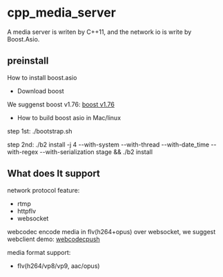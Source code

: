 # cpp_media_server

A media server is writen by C++11, and the network io is write by Boost.Asio.

## preinstall
How to install boost.asio
* Download boost

We suggenst boost v1.76: [boost v1.76](https://boostorg.jfrog.io/ui/native/main/release/1.76.0/source/)
* How to build boost asio in Mac/linux

step 1st: ./bootstrap.sh

step 2nd: ./b2 install -j 4 --with-system --with-thread --with-date_time --with-regex --with-serialization stage && ./b2 install

## What does It support
network protocol feature:
* rtmp
* httpflv
* websocket

webcodec encode media in flv(h264+opus) over websocket, we suggest webclient demo: [webcodecpush](https://github.com/runner365/webcodecpush)

media format support:
* flv(h264/vp8/vp9, aac/opus)


